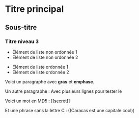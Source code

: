 # Titre principal

## Sous-titre

### Titre niveau 3

- Élément de liste non ordonnée 1
- Élément de liste non ordonnée 2

* Élément de liste ordonnée 1
* Élément de liste ordonnée 2

Voici un paragraphe avec **gras** et __emphase__.

Un autre paragraphe :
Avec plusieurs lignes
pour tester le <br />

Voici un mot en MD5 : [[secret]]

Et une phrase sans la lettre C : ((Caracas est une capitale cool))
